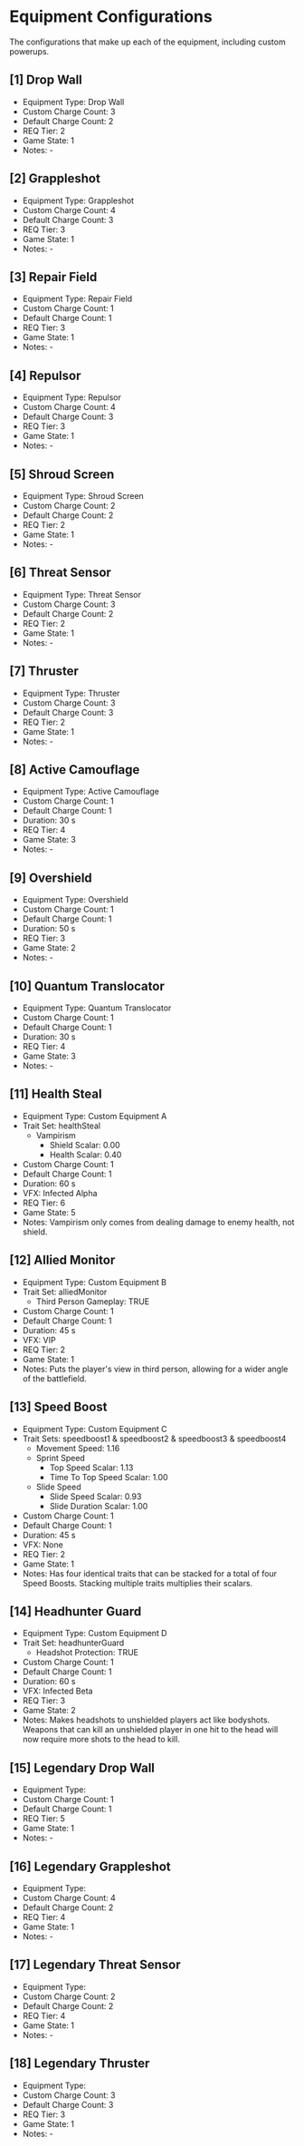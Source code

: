 # Equipment Configurations

The configurations that make up each of the equipment, including custom powerups.

<!--
## [#] Equipment Name
- Equipment Type: Custom Equipment #
- Trait Set: #
  - Weapon Damage: #.##
  - Reload Speed
    - Empty Reload Scalar: #.##
    - Tactical Reload Scalar: #.##
  - Weapon Switch Speed: #.##
  - Movement Speed: #.##
  - Movement Speed With Turret: #.##
  - Jump Height: #.##
  - Clamber Speed: #.##
  - Sprint Speed
    - Top Speed Scalar: #.##
    - Time To Top Speed Scalar: #.##
  - Slide Speed
    - Slide Speed Scalar: #.##
    - Slide Duration Scalar: #.##
  - Melee Damage: #.##
  - Melee Impulse: #.##
  - Melee Recovery Speed: #.##
  - Bonus Health: #.##
  - Bonus Shield: #.##
  - Health Recharge
    - Recharge Delay Scalar: #.##
    - Recharge Rate Scalar: #.##
  - Shield Recharge
    - Recharge Delay Scalar: #.##
    - Recharge Rate Scalar: #.##
  - Vampirism
    - Shield Scalar: #.##
    - Health Scalar: #.##
  - Damage Resistance
    - Direct Damage Scalar: #.##
    - Grenade Damage Scalar: #.##
    - Explosive Damage Scalar: #.##
  - Headshot Protection: TRUE/FALSE
  - Grenade Damage: #.##
  - Grenade Detonation Radius: #.##
  - Grenade Impulse: #.##
  - VFX - Active Camouflage
    - Intensity Scalar: #.##
    - Interpolation Scalar: #.##
  - VFX - Overshield: TRUE/FALSE
  - Motion Tracker Visible
    - Motion Tracker Enabled: TRUE/FALSE
    - Enabled While Zooming: TRUE/FALSE
  - Motion Tracker Range
    - Inner Ring Scalar: #.##
    - Extended Ranger Scalar: #.##
    - Vehicle Range Scalar: #.##
- Custom Charge Count: #
- Default Charge Count: #
- Duration: ## s
- VFX: Infected Alpha, Infected Beta, VIP, None
- REQ Tier: #
- Game State: #
- Notes: -
-->

## [1] Drop Wall
- Equipment Type: Drop Wall
- Custom Charge Count: 3
- Default Charge Count: 2
- REQ Tier: 2
- Game State: 1
- Notes: -

## [2] Grappleshot
- Equipment Type: Grappleshot
- Custom Charge Count: 4
- Default Charge Count: 3
- REQ Tier: 3
- Game State: 1
- Notes: -

## [3] Repair Field
- Equipment Type: Repair Field
- Custom Charge Count: 1
- Default Charge Count: 1
- REQ Tier: 3
- Game State: 1
- Notes: -

## [4] Repulsor
- Equipment Type: Repulsor
- Custom Charge Count: 4
- Default Charge Count: 3
- REQ Tier: 3
- Game State: 1
- Notes: -

## [5] Shroud Screen
- Equipment Type: Shroud Screen
- Custom Charge Count: 2
- Default Charge Count: 2
- REQ Tier: 2
- Game State: 1
- Notes: -

## [6] Threat Sensor
- Equipment Type: Threat Sensor
- Custom Charge Count: 3
- Default Charge Count: 2
- REQ Tier: 2
- Game State: 1
- Notes: -

## [7] Thruster
- Equipment Type: Thruster
- Custom Charge Count: 3
- Default Charge Count: 3
- REQ Tier: 2
- Game State: 1
- Notes: -

## [8] Active Camouflage
- Equipment Type: Active Camouflage
- Custom Charge Count: 1
- Default Charge Count: 1
- Duration: 30 s
- REQ Tier: 4
- Game State: 3
- Notes: -

## [9] Overshield
- Equipment Type: Overshield
- Custom Charge Count: 1
- Default Charge Count: 1
- Duration: 50 s
- REQ Tier: 3
- Game State: 2
- Notes: -

## [10] Quantum Translocator
- Equipment Type: Quantum Translocator
- Custom Charge Count: 1
- Default Charge Count: 1
- Duration: 30 s
- REQ Tier: 4
- Game State: 3
- Notes: -

## [11] Health Steal
- Equipment Type: Custom Equipment A
- Trait Set: healthSteal
  - Vampirism
    - Shield Scalar: 0.00
    - Health Scalar: 0.40
- Custom Charge Count: 1
- Default Charge Count: 1
- Duration: 60 s
- VFX: Infected Alpha
- REQ Tier: 6
- Game State: 5
- Notes: Vampirism only comes from dealing damage to enemy health, not shield.

## [12] Allied Monitor
- Equipment Type: Custom Equipment B
- Trait Set: alliedMonitor
  - Third Person Gameplay: TRUE
- Custom Charge Count: 1
- Default Charge Count: 1
- Duration: 45 s
- VFX: VIP
- REQ Tier: 2
- Game State: 1
- Notes: Puts the player's view in third person, allowing for a wider angle of the battlefield.

## [13] Speed Boost
- Equipment Type: Custom Equipment C
- Trait Sets: speedboost1 & speedboost2 & speedboost3 & speedboost4
  - Movement Speed: 1.16
  - Sprint Speed
    - Top Speed Scalar: 1.13
    - Time To Top Speed Scalar: 1.00
  - Slide Speed
    - Slide Speed Scalar: 0.93
    - Slide Duration Scalar: 1.00
- Custom Charge Count: 1
- Default Charge Count: 1
- Duration: 45 s
- VFX: None
- REQ Tier: 2
- Game State: 1
- Notes: Has four identical traits that can be stacked for a total of four Speed Boosts. Stacking multiple traits multiplies their scalars.

## [14] Headhunter Guard
- Equipment Type: Custom Equipment D
- Trait Set: headhunterGuard
  - Headshot Protection: TRUE
- Custom Charge Count: 1
- Default Charge Count: 1
- Duration: 60 s
- VFX: Infected Beta
- REQ Tier: 3
- Game State: 2
- Notes: Makes headshots to unshielded players act like bodyshots. Weapons that can kill an unshielded player in one hit to the head will now require more shots to the head to kill.

## [15] Legendary Drop Wall
- Equipment Type: 
- Custom Charge Count: 1
- Default Charge Count: 1
- REQ Tier: 5
- Game State: 1
- Notes: -

## [16] Legendary Grappleshot
- Equipment Type: 
- Custom Charge Count: 4
- Default Charge Count: 2
- REQ Tier: 4
- Game State: 1
- Notes: -

## [17] Legendary Threat Sensor
- Equipment Type: 
- Custom Charge Count: 2
- Default Charge Count: 2
- REQ Tier: 4
- Game State: 1
- Notes: -

## [18] Legendary Thruster
- Equipment Type: 
- Custom Charge Count: 3
- Default Charge Count: 3
- REQ Tier: 3
- Game State: 1
- Notes: -
